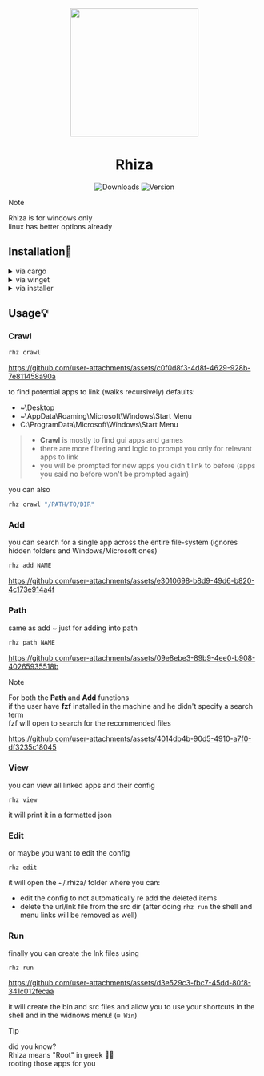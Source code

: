 <div align="center">
  
<img src="https://github.com/user-attachments/assets/19a6ec4f-05ae-4655-8973-1beddb59e36b" width="256"/>

# Rhiza
![Downloads](https://img.shields.io/crates/d/rhiza?style=for-the-badge) ![Version](https://img.shields.io/crates/v/rhiza?style=for-the-badge)  

</div>


> [!Note]
> Rhiza is for windows only  
> linux has better options already

## Installation🔧
<details>
<summary>via cargo</summary>

```sh
cargo install rhiza
```
</details>
<details>
<summary>via winget</summary>

```sh
winget install skardyy.rhiza
```
</details>
<details>
<summary>via installer</summary>

> install and run the .msi installer from [here](https://github.com/Skardyy/rhiza/releases/latest)
</details>

## Usage💡
### Crawl
```sh
rhz crawl
```
https://github.com/user-attachments/assets/c0f0d8f3-4d8f-4629-928b-7e811458a90a

to find potential apps to link (walks recursively)
defaults:
* ~\Desktop
* ~\AppData\Roaming\Microsoft\Windows\Start Menu
* C:\ProgramData\Microsoft\Windows\Start Menu

> * **Crawl** is mostly to find gui apps and games
> * there are more filtering and logic to prompt you only for relevant apps to link
> * you will be prompted for new apps you didn't link to before (apps you said no before won't be prompted again)
  
  
you can also
```sh
rhz crawl "/PATH/TO/DIR"
```

### Add
you can search for a single app across the entire file-system (ignores hidden folders and Windows/Microsoft ones)
```sh
rhz add NAME
```
https://github.com/user-attachments/assets/e3010698-b8d9-49d6-b820-4c173e914a4f

### Path  
same as add ~ just for adding into path  
```sh
rhz path NAME
```  
https://github.com/user-attachments/assets/09e8ebe3-89b9-4ee0-b908-40265935518b

> [!Note]  
> For both the **Path** and **Add** functions  
> if the user have **fzf** installed in the machine and he didn't specify a search term  
> fzf will open to search for the recommended files

https://github.com/user-attachments/assets/4014db4b-90d5-4910-a7f0-df3235c18045

### View
you can view all linked apps and their config
```
rhz view
```
it will print it in a formatted json


### Edit
or maybe you want to edit the config
```
rhz edit
```
it will open the ~/.rhiza/ folder where you can:  
* edit the config to not automatically re add the deleted items  
* delete the url/lnk file from the src dir (after doing `rhz run` the shell and menu links will be removed as well)

### Run
finally you can create the lnk files using
```
rhz run
```
https://github.com/user-attachments/assets/d3e529c3-fbc7-45dd-80f8-341c012fecaa

it will create the bin and src files and allow you to use your shortcuts in the shell and in the widnows menu! (`⊞ Win`)
  
> [!Tip]
> did you know?  
> Rhiza means "Root" in greek 🌱🌿  
> rooting those apps for you  
